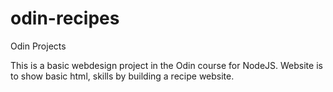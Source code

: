 # odin-recipes
Odin Projects

This is a basic webdesign project in the Odin course for NodeJS. Website is to show basic html, skills by building a recipe website. 
